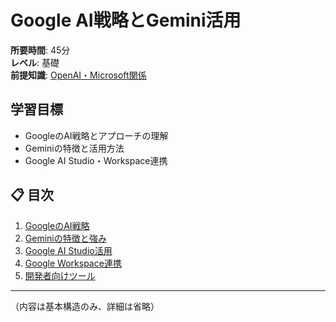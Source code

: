 # Google AI戦略とGemini活用

**所要時間**: 45分  
**レベル**: 基礎  
**前提知識**: [OpenAI・Microsoft関係](09-openai-microsoft.md)

## 学習目標

- GoogleのAI戦略とアプローチの理解
- Geminiの特徴と活用方法
- Google AI Studio・Workspace連携

## 📋 目次

1. [GoogleのAI戦略](#googleのai戦略)
2. [Geminiの特徴と強み](#geminiの特徴と強み)
3. [Google AI Studio活用](#google-ai-studio活用)
4. [Google Workspace連携](#google-workspace連携)
5. [開発者向けツール](#開発者向けツール)

---

（内容は基本構造のみ、詳細は省略）